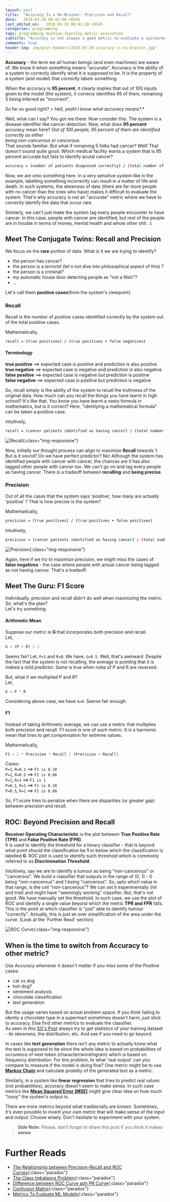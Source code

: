 ```yaml
---
layout: post
title:  "Accuracy Is a No-Brainer: Precision and Recall"
date:   2018-03-20 00:01:00 +0545
last_edited_on:   2018-03-20 00:01:20 +0545
categories: programming
tags: programming machine-learning metric evaluation
subtitle: "Accuracy is not always a good metric to evaluate a system/model."
comments: true
header-img: img/post-headers/2018-03-20-accuracy-is-no-brainer.jpg"
---
```


**Accuracy** - the term we all human beings (and even machines) are aware of. We know it when something means 
"accurate". Accuracy is the ability of a system to correctly identify what it is supposed to be. It is the 
property of a system (and model) that correctly labels something.  

When the accuracy is **95 percent**, it clearly implies that out of 100 inputs given to the model (the system), 
it correcly identifies 95 of them, remaining 5 being inferred as "incorrect". 

So far so good right? > *Hell, yeah! I know what accuracy means**.*

Well, what can I say? You got me there. Now consider this. The system is a disease identifier like cancer detection. 
Now, what does **95 percent** accuracy mean here? *Out of 100 people, 95 percent of them are identified correctly as either  
being non-cancerous or cancerous*.  
That sounds familiar. But what if remaining 5 folks had cancer? Well! That doesn't sound quite good. 
Which medical facility wants a system that is 95 percent accurate but fails to identify 
acutal cancer?  

```bash
accuracy = (number of patients diagnosed correctly) / (total number of patients)
```

Now, we are onto something here. In a very sensitive system like in the example, labelling something incorrectly can result 
in a matter of life and death. In such systems, the skewness of data (there are far more people with no cancer than the ones who have) 
makes it difficult to evaluate the system.
That's why accuracy is not an "accurate" metric where we have to correctly identify the data that occur rare.

Similarly, we can't just make the system tag every people encounter to have cancer. In this case, people with cancer 
are identified, but rest of the people are in trouble in terms of money, mental health and whole other shit. :(


## Meet The Conjugate Twins: Recall and Precision
We focus on the **rare** portion of data. What is it we are trying to identify?  
- the person has cancer?
- the person is a *terrorist* (let's not dive into philosophical aspect of this) ?
- the person is a criminal?
- my automatic house door detecting people as "not a Nish"?
- ...

Let's call them **positive cases**(from the system's viewpoint).

### Recall
Recall is the number of positive cases identified correctly by the system out of the total positive cases.  

Mathematically,  
```bash
recall = (true positives) / (true positives + false negatives)
```


#### Terminology
**true positive**   ==> expected case is positive and prediction is also positive  
**true negative**   ==> expected case is negative and prediction is also negative  
**false positive**  ==> expected case is negative but prediction is positive  
**false negative**  ==> expected case is positive but prediction is negative


So, recall simply is the ability of the system to recall the truthness of the original data. How much can you recall the things 
you have learnt in high school? It's like that. You know you have learnt a nasty formula in mathematics, but is it correct? 
Here, "identiying a mathematical formula" can be taken a positive case.


intuitively,  
```bash
recall = (cancer patients identified as having cancer) / (total number of patients having cancer)
```

![Recall](/img/post-images/2018-03-20-accuracy-is-no-brainer/recall.png){:class="img-responsive"}

Now, initially our thought process can align to maximize **Recall** towards 1. But is it sound? Do we have perfect predictor? 
No! Although the system has identified people with cancer with cancer, the chances are it has also tagged other people with 
cancer too. We can't go on and tag every people as having cancer. There is a tradeoff between **recalling** and **being precise**.


### Precision
Out of all the cases that the system says 'positive', how many are actually 'positive' ? That is how precise is the system?  

Mathematically,  
```bash
precision = (true positives) / (true positives + false positives)
```

Intuitively,  
```bash
precision = (cancer patients identified as having cancer) / (total number of people the system tags with 'having cancer' )
``` 

![Precision](/img/post-images/2018-03-20-accuracy-is-no-brainer/precision.png){:class="img-responsive"}

Again, here if we try to maximize precision, we might miss the cases of **false negatives** - the case where people with actual cancer 
being tagged as not having cancer. That's a tradeoff.


## Meet The Guru: F1 Score
Individually, precision and recall didn't do well when maximizing the metric. So, what's the plan?  
Let's try something.  

#### Arithmetic Mean
Suppose our metric is **G** that incorporates both precision and recall.  
Let,
```python
G = (P + R) / 2
```

Seems fair! 
Let, `P=1` and `R=0`. We have, `G=0.5`. Well, that's awkward. Despite the fact that the system is not recalling, 
the average is pointing that it is indeed a mild predictor. Same is true when roles of P and R are reversed.  

But, what if we multiplied P and R?  
Let,
```python
G = P * R
```
Considering above case, we have `G=0`. Seems fair enough.


#### F1
Instead of taking Arithmetic average, we can use a metric that multiplies both precision and recall. F1 score is one of such metric. 
It is a harmonic mean that tries to get compensation for extreme values.

Mathematically,
```python
F1 = 2 * Precision * Recall / (Precision + Recall)
```

Cases:  
`P=1`, `R=0.1`  ==> `F1 is 0.18`  
`P=1`, `R=0.5`  ==> `F1 is 0.66`  
`P=1`, `R=1`    ==> `F1 is 1`  
`P=0.1`, `R=1`  ==> `F1 is 0.18`  
`P=0.5`, `R=1`  ==> `F1 is 0.66`  

So, F1 score tries to penalize when there are disparities (or greater gap) between precision and recall.


## ROC: Beyond Precision and Recall
**Receiver Operating Characteristic** is the plot between **True Positive Rate (TPR)** and **False Positive Rate (FPR)**.  
It is used to identify the threshold for a binary classifier - that is beyond what point should the classification be **1** 
or below which the classification is labelled **0**. ROC plot is used to identify such threshold which is commonly referred to as 
**Discrimination Threshold**.  

Intuitively, say we are to identify a tumour as being "non-cancerous" or "cancerous". We build a classifier that outputs in the 
range of (0, 1) - 0 being "non-cancerous" and 1 being "cancerous". So, upto which value in that range, is the cell "non-cancerous"? 
We can set it experimentally (hit and trial) and might have "seemingly working" classifier. But, that's not good. We have manually 
set the threshold. In such case, we use the plot of ROC and identify a single value beyond which the metric **TPR and FPR** falls. This 
is the point at which classifier is "just" able to identify tumour "correctly". Actually, this is just an over simplification of 
the area under the curve.  (Look at the 'Further Read' section)

![ROC Curve](/img/post-images/2018-03-20-accuracy-is-no-brainer/roc-curve.png){:class="img-responsive"}

## When is the time to switch from Accuracy to other metric?
Use Accuracy whenever it doesn't matter if you miss some of the Positive cases:  
- cat vs dog
- hot-dog?
- sentiment analysis
- chocolate classification
- text generation

But the usage varies based on actual problem space. If you think failing to identiy a chocolate type in a supermart sometimes 
doesn't harm, just stick to accuracy. Else find other metrics to evaluate the classifier.  
As seen in this [SO's Post](https://stats.stackexchange.com/questions/89299/when-to-use-accuracy-and-precision-to-evaluate-binary-classifiers) 
always try to get statistics of your training dataset - its skewness, the distribution, etc. 
And see if you need to go beyond. 

In cases like **text generation** there isn't any metric to actually know what the text is supposed to be since the whole idea 
is based on probabilities of occurence of next token (character/word/ngram) which is based on frequency distribution. For this problem, 
to what 'real output' can you compare to measure if the model is doing fine? One metric might be to use 
[**Markov Chain**](https://en.wikipedia.org/wiki/Markov_chain) and calculate probility of the generated text as a metric.

Similarly, in a system like **linear regression** that tries to predict real values (not probabilities), accuracy doesn't seem to make sense. 
In such case metrics like [**Mean Squared Error (MSE)**](https://en.wikipedia.org/wiki/Mean_squared_error) might give clear idea on 
how much "lossy" the system's output is.  

There are more metrics beyond what traditionally are known. Sometimes, it's even possible to invent your own metric that will make sense 
of the input and output. Choose wisely. Don't hesitate to experiment with your system. 

> **Side Note**: Please, don't forget to share this post if you think it makes **sense**


# Further Reads

- [The Relationship between Precision-Recall and ROC Curves](http://pages.cs.wisc.edu/~jdavis/davisgoadrichcamera2.pdf){:class="paradox"}
- [The Class Imbalance Problem](http://www.chioka.in/class-imbalance-problem){:class="paradox"}
- [Difference between ROC Curve adn PR Curve](http://www.chioka.in/differences-between-roc-auc-and-pr-auc){:class="paradox"}
- [Confusion Matrix](https://en.wikipedia.org/wiki/Confusion_matrix){:class="paradox"}
- [Metrics To Evaluate ML Models](https://machinelearningmastery.com/metrics-evaluate-machine-learning-algorithms-python/){:class="paradox"}




